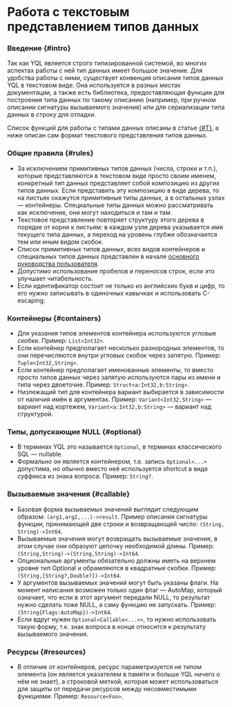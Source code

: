 # Работа с текстовым представлением типов данных

### Введение {#intro}

Так как YQL является строго типизированной системой, во многих аспектах работы с ней тип данных имеет большое значение. Для удобства работы с ними, существует конвенция описания типов данных YQL в текстовом виде. Она используется в разных местах документации, а также есть библиотека, предоставляющая функции для построения типа данных по такому описанию (например, при ручном описании сигнатуры вызываемого значения) или для сериализации типа данных в строку для отладки.

Список функций для работы с типами данных описаны в статье [{#T}](../builtins/types.md), а ниже описан сам формат текстового представления типов данных.

### Общие правила {#rules}

* За исключением примитивных типов данных (числа, строки и т.п.), которые представляются в текстовом виде просто своим именем, конкретный тип данных представляет собой композицию из других типов данных. Если представить эту композицию в виде дерева, то на листьях окажутся примитивные типы данных, а в остальных узлах — контейнеры. Специальные типы данных можно рассматривать как исключение, они могут находиться и там и там.
* Текстовое представление повторяет структуру этого дерева в порядке от корня к листьям: в каждом узле дерева указывается имя текущего типа данных, а переход на уровень глубже обозначается тем или иным видом скобок.
* Список примитивных типов данных, всех видов контейнеров и специальных типов данных представлен в начале [основного руководства пользователя](../types/primitive.md).
* Допустимо использование пробелов и переносов строк, если это улучшает читабельность.
* Если идентификатор состоит не только из английских букв и цифр, то его нужно записывать в одиночных кавычках и использовать C-escaping.

### Контейнеры {#containers}

* Для указания типов элементов контейнера используются угловые скобки. Пример: `List<Int32>`.
* Если контейнер предполагает несколько разнородных элементов, то они перечисляются внутри угловых скобок через запятую. Пример: `Tuple<Int32,String>`.
* Если контейнер предполагает именованные элементы, то вместо просто типов данных через запятую используются пары из имени и типа через двоеточие. Пример: `Struct<a:Int32,b:String>`.
* Низлежащий тип для контейнера вариант выбирается в зависимости от наличия имён в аргументах. Пример: `Variant<Int32,String>` — вариант над кортежем, `Variant<a:Int32,b:String>` — вариант над структурой.

### Типы, допускающие NULL {#optional}

* В терминах YQL это называется `Optional`, в терминах классического SQL — nullable.
* Формально он является контейнером, т.е. запись `Optional<...>` допустима, но обычно вместо неё используется shortcut в виде суффикса из знака вопроса. Пример: `String?`.

### Вызываемые значения {#callable}

* Базовая форма вызываемых значений выглядит следующим образом: `(arg1,arg2,...)->result`. Пример описания сигнатуры функции, принимающей две строки и возвращающей число: `(String, String)->Int64`.
* Вызываемые значения могут возвращать вызываемые значения, в этом случае они образуют цепочку необходимой длины. Пример: `(String,String)->(String,String)->Int64`.
* Опциональные аргументы обязательно должны иметь на верхнем уровне тип Optional и обрамляются в квадратные скобки. Пример: `(String,[String?,Double?])->Int64`.
* У аргументов вызываемых значений могут быть указаны флаги. На момент написания возможен только один флаг — AutoMap, который означает, что если в этот аргумент передали NULL, то результат нужно сделать тоже NULL, а саму функцию не запускать. Пример: `(String{Flags:AutoMap})->Int64`.
* Если вдруг нужен `Optional<Callable<...>>`, то нужно использовать такую форму, т.к. знак вопроса в конце относится к результату вызываемого значения.

### Ресурсы {#resources}

* В отличие от контейнеров, ресурс параметризуется не типом элемента (он является указателем в памяти и больше YQL ничего о нём не знает), а строковой меткой, которая может использоваться для защиты от передачи ресурсов между несовместимыми функциями. Пример: `Resource<Foo>`.
